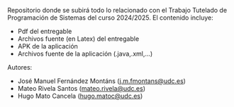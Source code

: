 Repositorio donde se subirá todo lo relacionado con el Trabajo Tutelado de Programación de Sistemas del curso 2024/2025. El contenido incluye: 
- Pdf del entregable
- Archivos fuente (en Latex) del entregable
- APK de la aplicación
- Archivos fuente de la aplicación (.java,.xml,...)

Autores:
- José Manuel Fernández Montáns (j.m.fmontans@udc.es)
- Mateo Rivela Santos (mateo.rivela@udc.es)
- Hugo Mato Cancela (hugo.matoc@udc.es)
